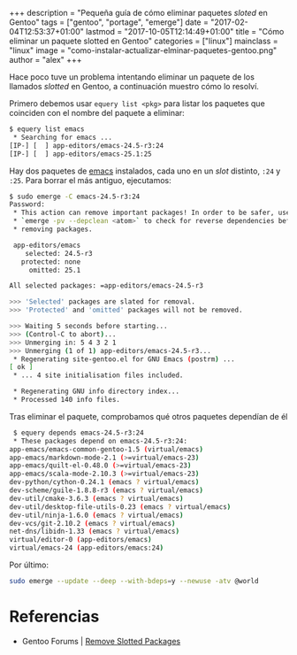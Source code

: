 +++
description = "Pequeña guía de cómo eliminar paquetes _sloted_ en Gentoo"
tags = ["gentoo", "portage", "emerge"]
date = "2017-02-04T12:53:37+01:00"
lastmod = "2017-10-05T12:14:49+01:00"
title = "Cómo eliminar un paquete slotted en Gentoo"
categories = ["linux"]
mainclass = "linux"
image = "como-instalar-actualizar-elminar-paquetes-gentoo.png"
author = "alex"
+++

Hace poco tuve un problema intentando eliminar un paquete de los llamados _slotted_ en Gentoo, a continuación muestro cómo lo resolví.


Primero debemos usar `equery list <pkg>` para listar los paquetes que coinciden con el nombre del paquete a eliminar:

```bash
$ equery list emacs
 * Searching for emacs ...
[IP-] [  ] app-editors/emacs-24.5-r3:24
[IP-] [  ] app-editors/emacs-25.1:25
```

Hay dos paquetes de [emacs](https://elbauldelprogramador.com/tags/emacs "emacs") instalados, cada uno en un _slot_ distinto, `:24` y `:25`. Para borrar el más antiguo, ejecutamos:

```bash
$ sudo emerge -C emacs-24.5-r3:24
Password:
 * This action can remove important packages! In order to be safer, use
 * `emerge -pv --depclean <atom>` to check for reverse dependencies before
 * removing packages.

 app-editors/emacs
    selected: 24.5-r3
   protected: none
     omitted: 25.1

All selected packages: =app-editors/emacs-24.5-r3

>>> 'Selected' packages are slated for removal.
>>> 'Protected' and 'omitted' packages will not be removed.

>>> Waiting 5 seconds before starting...
>>> (Control-C to abort)...
>>> Unmerging in: 5 4 3 2 1
>>> Unmerging (1 of 1) app-editors/emacs-24.5-r3...
 * Regenerating site-gentoo.el for GNU Emacs (postrm) ...
[ ok ]
 * ... 4 site initialisation files included.

 * Regenerating GNU info directory index...
 * Processed 140 info files.
```

Tras eliminar el paquete, comprobamos qué otros paquetes dependían de él

```bash
 $ equery depends emacs-24.5-r3:24
 * These packages depend on emacs-24.5-r3:24:
app-emacs/emacs-common-gentoo-1.5 (virtual/emacs)
app-emacs/markdown-mode-2.1 (>=virtual/emacs-23)
app-emacs/quilt-el-0.48.0 (>=virtual/emacs-23)
app-emacs/scala-mode-2.10.3 (>=virtual/emacs-23)
dev-python/cython-0.24.1 (emacs ? virtual/emacs)
dev-scheme/guile-1.8.8-r3 (emacs ? virtual/emacs)
dev-util/cmake-3.6.3 (emacs ? virtual/emacs)
dev-util/desktop-file-utils-0.23 (emacs ? virtual/emacs)
dev-util/ninja-1.6.0 (emacs ? virtual/emacs)
dev-vcs/git-2.10.2 (emacs ? virtual/emacs)
net-dns/libidn-1.33 (emacs ? virtual/emacs)
virtual/editor-0 (app-editors/emacs)
virtual/emacs-24 (app-editors/emacs:24)
```

Por último:


```bash
sudo emerge --update --deep --with-bdeps=y --newuse -atv @world
```

# Referencias

- Gentoo Forums | <a href="https://forums.gentoo.org/viewtopic-t-845023-view-previous.html?sid=ef04c0fc53b4e635179ee854aaed2fbd" target="_blank" title="Remove Slotted Packages">Remove Slotted Packages</a>

